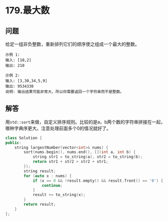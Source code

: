 # 179.最大数

## 问题
给定一组非负整数，重新排列它们的顺序使之组成一个最大的整数。

```
示例 1:
输入: [10,2]
输出: 210

示例 2:
输入: [3,30,34,5,9]
输出: 9534330
说明: 输出结果可能非常大，所以你需要返回一个字符串而不是整数。
```

## 解答
用`std::sort`来做，自定义排序规则。比较的是a，b两个数的字符串拼接在一起，哪种字典序更大。注意处理前面多个0的情况就好了。

```C++
class Solution {
public:
    string largestNumber(vector<int>& nums) {
        sort(nums.begin(), nums.end(), [](int a, int b) {
            string str1 = to_string(a), str2 = to_string(b);
            return str1 + str2 > str2 + str1;
        });
        string result;
        for (auto x : nums) {
            if (x == 0 && !result.empty() && result.front() == '0') {
                continue;
            }
            result += to_string(x);
        }
        return result;
    }
};
```
